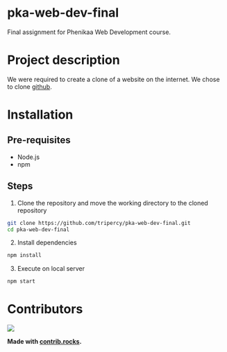 # pka-web-dev-final
Final assignment for Phenikaa Web Development course.

# Project description

We were required to create a clone of a website on the internet. We chose to clone [github](github.com).

# Installation

## Pre-requisites

- Node.js
- npm

## Steps

1. Clone the repository and move the working directory to the cloned repository
```bash
git clone https://github.com/tripercy/pka-web-dev-final.git
cd pka-web-dev-final
```

2. Install dependencies
```bash
npm install
```

3. Execute on local server
```bash
npm start
```

# Contributors
<a href="https://github.com/tripercy/pka-web-dev-final/graphs/contributors">
  <img src="https://contrib.rocks/image?repo=tripercy/pka-web-dev-final" />
</a>

__Made with [contrib.rocks](https://contrib.rocks).__